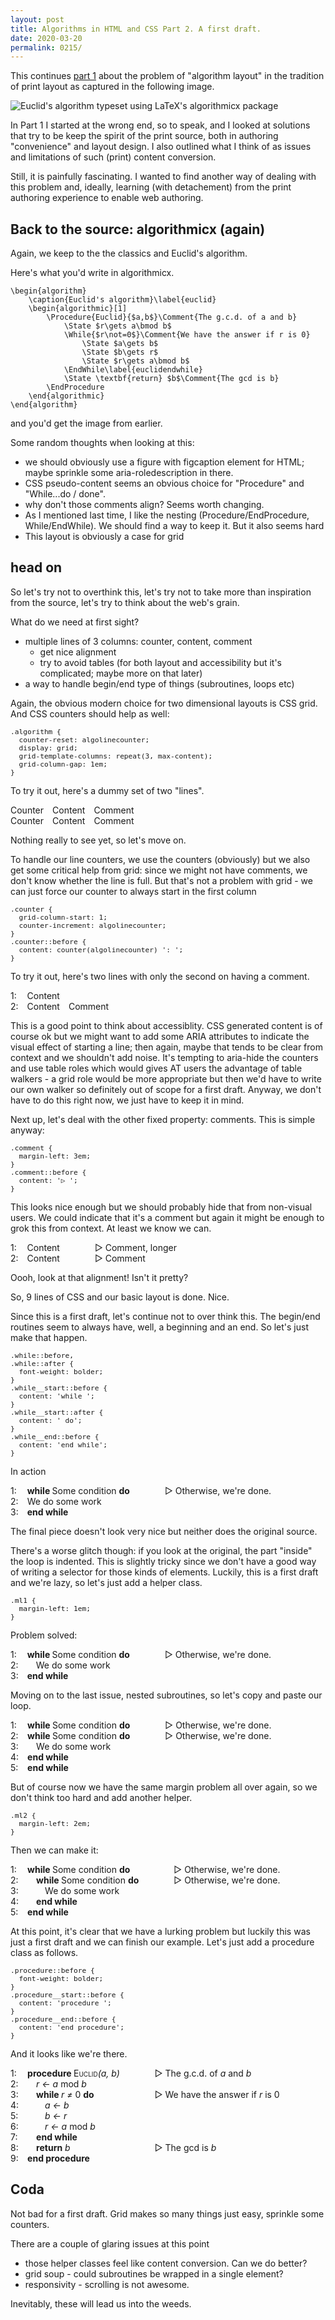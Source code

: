 ```yaml
---
layout: post
title: Algorithms in HTML and CSS Part 2. A first draft.
date: 2020-03-20
permalink: 0215/
---
```


This continues [part 1](/214/) about the problem of "algorithm layout" in the tradition of print layout as captured in the following image.

<img src="/assets/2020/euclid.png" alt="Euclid's algorithm typeset using LaTeX's algorithmicx package">

In Part 1 I started at the wrong end, so to speak, and I looked at solutions that try to be keep the spirit of the print source, both in authoring "convenience" and layout design. I also outlined what I think of as issues and limitations of such (print) content conversion.

Still, it is painfully fascinating. I wanted to find another way of dealing with this problem and, ideally, learning (with detachement) from the print authoring experience to enable web authoring.

## Back to the source: algorithmicx (again)

Again, we keep to the the classics and Euclid's algorithm.

Here's what you'd write in algorithmicx.

```
\begin{algorithm}
    \caption{Euclid's algorithm}\label{euclid}
    \begin{algorithmic}[1]
        \Procedure{Euclid}{$a,b$}\Comment{The g.c.d. of a and b}
            \State $r\gets a\bmod b$
            \While{$r\not=0$}\Comment{We have the answer if r is 0}
                \State $a\gets b$
                \State $b\gets r$
                \State $r\gets a\bmod b$
            \EndWhile\label{euclidendwhile}
            \State \textbf{return} $b$\Comment{The gcd is b}
        \EndProcedure
    \end{algorithmic}
\end{algorithm}
```

and you'd get the image from earlier.

Some random thoughts when looking at this:

- we should obviously use a figure with figcaption element for HTML; maybe sprinkle some aria-roledescription in there.
- CSS pseudo-content seems an obvious choice for "Procedure" and "While...do / done".
- why don't those comments align? Seems worth changing.
- As I mentioned last time, I like the nesting (Procedure/EndProcedure, While/EndWhile). We should find a way to keep it. But it also seems hard
- This layout is obviously a case for grid

## head on

So let's try not to overthink this, let's try not to take more than inspiration from the source, let's try to think about the web's grain.

What do we need at first sight?

- multiple lines of 3 columns: counter, content, comment
  - get nice alignment
  - try to avoid tables (for both layout and accessibility but it's complicated; maybe more on that later)
- a way to handle begin/end type of things (subroutines, loops etc)

Again, the obvious modern choice for two dimensional layouts is CSS grid. And CSS counters should help as well:

<style style="display: none;">
style {
  display: block;
  font-family: monospace;
  white-space: pre-wrap;
  margin-bottom: 1em;
  font-size: 0.8em;
}

section{
  margin-bottom: 1em;
  overflow: auto;
}

.sc {
  font-variant: small-caps;
}
</style>

<style>.algorithm {
  counter-reset: algolinecounter;
  display: grid;
  grid-template-columns: repeat(3, max-content);
  grid-column-gap: 1em;
}
</style>

To try it out, here's a dummy set of two "lines".

<section class="algorithm">
<div>Counter</div>
<div>Content</div>
<div>Comment</div>
<div>Counter</div>
<div>Content</div>
<div>Comment</div>
</section>


Nothing really to see yet, so let's move on.

To handle our line counters, we use the counters (obviously) but we also get some critical help from grid: since we might not have comments, we don't know whether the line is full. But that's not a problem with grid - we can just force our counter to always start in the first column

<style>.counter {
  grid-column-start: 1;
  counter-increment: algolinecounter;
}
.counter::before {
  content: counter(algolinecounter) ': ';
}
</style>

To try it out, here's two lines with only the second on having a comment.

<section class="algorithm">
<div class="counter"></div>
<div>Content</div>
<div class="counter"></div>
<div>Content</div>
<div>Comment</div>
</section>

This is a good point to think about accessiblity. CSS generated content is of course ok but we might want to add some ARIA attributes to indicate the visual effect of starting a line; then again, maybe that tends to be clear from context and we shouldn't add noise. It's tempting to aria-hide the counters and use table roles which would gives AT users the advantage of table walkers - a grid role would be more appropriate but then we'd have to write our own walker so definitely out of scope for a first draft. Anyway, we don't have to do this right now, we just have to keep it in mind.

Next up, let's deal with the other fixed property: comments. This is simple anyway:

<style>.comment {
  margin-left: 3em;
}
.comment::before {
  content: '▷ ';
}
</style>

This looks nice enough but we should probably hide that from non-visual users. We could indicate that it's a comment but again it might be enough to grok this from context. At least we know we can.

<section class="algorithm">
<div class="counter"></div>
<div>Content</div>
<div class="comment">Comment, longer</div>
<div class="counter"></div>
<div>Content</div>
<div class="comment">Comment</div>
</section>

Oooh, look at that alignment! Isn't it pretty?

So, 9 lines of CSS and our basic layout is done. Nice.

Since this is a first draft, let's continue not to over think this. The begin/end routines seem to always have, well, a beginning and an end. So let's just make that happen.

<style>.while::before,
.while::after {
  font-weight: bolder;
}
.while__start::before {
  content: 'while ';
}
.while__start::after {
  content: ' do';
}
.while__end::before {
  content: 'end while';
}
</style>

In action

<section class="algorithm">
<div class="counter"></div>
<div class="while while__start">
    Some condition
</div>
<div class="comment">
    Otherwise, we're done.
</div>
<div class="counter"></div>
<div>We do some work</div>
<div class="counter"></div>
<div class="while while__end"></div>
</section>

The final piece doesn't look very nice but neither does the original source.

There's a worse glitch though: if you look at the original, the part "inside" the loop is indented. This is slightly tricky since we don't have a good way of writing a selector for those kinds of elements. Luckily, this is a first draft and we're lazy, so let's just add a helper class.

<style>.ml1 {
  margin-left: 1em;
}
</style>

Problem solved:

<section class="algorithm">
<div class="counter"></div>
<div class="while while__start">
    Some condition
</div>
<div class="comment">
    Otherwise, we're done.
</div>
<div class="counter"></div>
<div class="ml1">We do some work</div>
<div class="counter"></div>
<div class="while while__end"></div>
</section>

Moving on to the last issue, nested subroutines, so let's copy and paste our loop.

<section class="algorithm">
<div class="counter"></div>
<div class="while while__start">
    Some condition
</div>
<div class="comment">
    Otherwise, we're done.
</div>
<div class="counter"></div>
<div class="while while__start">
    Some condition
</div>
<div class="comment">
    Otherwise, we're done.
</div>
<div class="counter"></div>
<div class="ml1">We do some work</div>
<div class="counter"></div>
<div class="while while__end"></div>
<div class="counter"></div>
<div class="while while__end"></div>
</section>

But of course now we have the same margin problem all over again, so we don't think too hard and add another helper.

<style>.ml2 {
  margin-left: 2em;
}
</style>

Then we can make it:

<section class="algorithm">
<div class="counter"></div>
<div class="while while__start">
    Some condition
</div>
<div class="comment">
    Otherwise, we're done.
</div>
<div class="counter"></div>
<div class="ml1 while while__start">
    Some condition
</div>
<div class="comment">
    Otherwise, we're done.
</div>
<div class="counter"></div>
<div class="ml2">We do some work</div>
<div class="counter"></div>
<div class="ml1 while while__end"></div>
<div class="counter"></div>
<div class="while while__end"></div>
</section>

At this point, it's clear that we have a lurking problem but luckily this was just a first draft and we can finish our example. Let's just add a procedure class as follows.

<style>.procedure::before {
  font-weight: bolder;
}
.procedure__start::before {
  content: 'procedure ';
}
.procedure__end::before {
  content: 'end procedure';
}
</style>

And it looks like we're there.

<section class="algorithm">
<div class="counter"></div>
<div class="procedure procedure__start">
    <span class="sc">Euclid</span><i>(a, b)</i>
</div>
<div class="comment">
    The g.c.d. of <i>a</i> and <i>b</i>
</div>
<div class="counter"></div>
<div class="state ml1"><i>r ← a </i>mod<i> b</i></div>
<div class="counter"></div>
<div class="while while__start ml1">
    <i>r ≠ </i>0
</div>
<div class="comment">
    We have the answer if <i>r</i> is 0
</div>
<div class="counter"></div>
<div class="ml2"><i>a ← b</i></div>
<div class="counter"></div>
<div class="state ml2"><i>b ← r</i></div>
<div class="counter"></div>
<div class="ml2"><i>r ← a </i>mod<i> b</i></div>
<div class="counter"></div>
<div class="while while__end  ml1"></div>
<div class="counter"></div>
<div class="ml1"><strong>return</strong> <i>b</i></div>
<div role="region" aria-label="comment" class="comment">
    The gcd is <i>b</i>
</div>
<div role="region" aria-label="line" class="counter"></div>
<div class="procedure procedure__end"></div>
</section>

## Coda

Not bad for a first draft. Grid makes so many things just easy, sprinkle some counters.

There are a couple of glaring issues at this point

* those helper classes feel like content conversion. Can we do better?
* grid soup - could subroutines be wrapped in a single element?
* responsivity - scrolling is not awesome.

Inevitably, these will lead us into the weeds.

